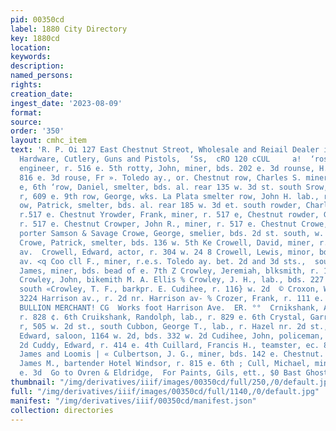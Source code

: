 ```yaml
---
pid: 00350cd
label: 1880 City Directory
key: 1880cd
location: 
keywords: 
description: 
named_persons: 
rights: 
creation_date: 
ingest_date: '2023-08-09'
format: 
source: 
order: '350'
layout: cmhc_item
text: 'R. P. Oi 127 East Chestnut Streot, Wholesale and Reiail Dealer in . Uilver,
  Hardware, Cutlery, Guns and Pistols,  ‘Ss,  cRO 120 cCUL     a!  ‘rossman, Charles,
  engineer, r. 516 e. 5th rotty, John, miner, bds. 202 e. 3d rounse, H. F., r. rear
  816 e. 3d rouse, Fr ». Toledo ay., or. Chestnut row, Charles S. miner, bds. 313
  e, 6th ‘row, Daniel, smelter, bds. al. rear 135 w. 3d st. south Srow, Ezeriah, expressman,
  r, 609 e. 9th row, George, wks. La Plata smelter row, John H. lab., r. 609 e, 9th
  ow, Patrick, smelter, bds. al. rear 185 w. 3d et. south rowder, Charles, miner,
  r.517 e. Chestnut Yrowder, Frank, miner, r. 517 e, Chestnut rowder, George, miner,
  r. 517 e. Chestnut Crowper, John R., miner, r. 517 e. Chestnut Crowe, Cicero, (col’d),
  porter Samson & Savage Crowe, George, smelier, bds. 2d st. south, w. of limits fig
  Crowe, Patrick, smelter, bds. 136 w. 5th Ke Crowell, David, miner, r. 616 Harrison
  av.  Crowell, Edward, actor, r. 304 w. 24 8 Crowell, Lewis, minor, bds. 616 Hamilton
  av. <q Coo cll F., miner, r.e.s. Toledo ay. bet. 2d and 3d sts.,  soutl 2” Crowley,
  James, miner, bds. bead of e. 7th Z Crowley, Jeremiah, blksmith, r. 131 w. 2d 8)
  Crowley, John, bikemith M. A. Ellis % Crowley, J. H., lab., bds. 227 w. 2d sat.,
  south «Crowley, T. F., barkpr. E. Cudihee, r. 116} w. 2d  © Croxon, William, cook,
  3224 Harrison av., r. 2d nr. Harrison av- % Crozer, Frank, r. 111 e. 4th ==]  ao        eo0eo  9e0ca  and
  BULLION MERCHANT! CG  Works foot Harrison Ave.  ER. °°  Crnikshank, Alexander, jeweler,
  r. 828 ¢. 6th Cruikshank, Randolph, lab., r. 829 e. 6th Crystal, Garrett, teamater,
  r, 505 w. 2d st., south Cubbon, George T., lab., r. Hazel nr. 2d st., south Cudihee,
  Edward, saloon, 1164 w. 2d, bds. 332 w. 2d Cudihee, John, policeman, vr. 382 w.
  2d Cuddy, Edward, r. 414 e. 4th Cuillard, Francis H., teamster, ec. 8. s. 4th bet.
  James and Loomis | « Culbertson, J. G., miner, bds. 142 e. Chestnut. (4 Gulhane,
  James M., bartender Hotel Windsor, r. 815 e. 6th ; Cull, Michael, miner, bds, 139
  e. 3d  Go to Ovren & Eldridge,  For Paints, Gils, ett., $0 Bast Ghostaat St. '
thumbnail: "/img/derivatives/iiif/images/00350cd/full/250,/0/default.jpg"
full: "/img/derivatives/iiif/images/00350cd/full/1140,/0/default.jpg"
manifest: "/img/derivatives/iiif/00350cd/manifest.json"
collection: directories
---
```

